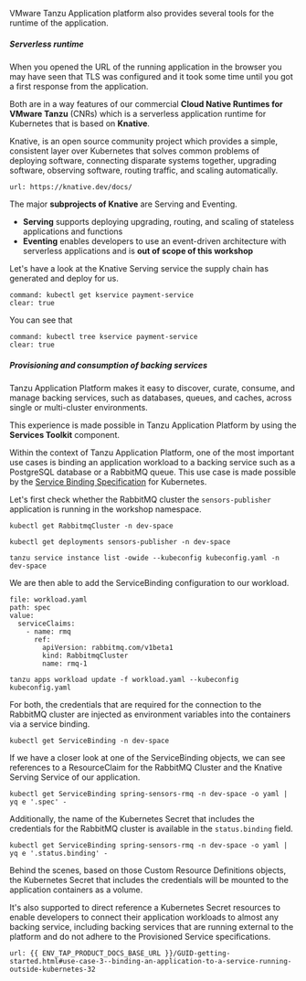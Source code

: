 VMware Tanzu Application platform also provides several tools for the runtime of the application.

##### Serverless runtime

When you opened the URL of the running application in the browser you may have seen that TLS was configured and it took some time until you got a first response from the application.

Both are in a way features of our commercial **Cloud Native Runtimes for VMware Tanzu** (CNRs) which is a serverless application runtime for Kubernetes that is based on **Knative**.

Knative, is an open source community project which provides a simple, consistent layer over Kubernetes that solves common problems of deploying software, connecting disparate systems together, upgrading software, observing software, routing traffic, and scaling automatically. 
```dashboard:open-url
url: https://knative.dev/docs/
```

The major **subprojects of Knative** are Serving and Eventing.
- **Serving** supports deploying upgrading, routing, and scaling of stateless applications and functions 
- **Eventing** enables developers to use an event-driven architecture with serverless applications and is **out of scope of this workshop**

Let's have a look at the Knative Serving service the supply chain has generated and deploy for us.
```terminal:execute
command: kubectl get kservice payment-service
clear: true
```
You can see that 

```terminal:execute
command: kubectl tree kservice payment-service
clear: true
```



##### Provisioning and consumption of backing services

Tanzu Application Platform makes it easy to discover, curate, consume, and manage backing services, such as databases, queues, and caches, across single or multi-cluster environments. 

This experience is made possible in Tanzu Application Platform by using the **Services Toolkit** component. 

Within the context of Tanzu Application Platform, one of the most important use cases is binding an application workload to a backing service such as a PostgreSQL database or a RabbitMQ queue. 
This use case is made possible by the [Service Binding Specification](https://github.com/k8s-service-bindings/spec) for Kubernetes. 

Let's first check whether the RabbitMQ cluster the ```sensors-publisher``` application is running in the workshop namespace.
```execute
kubectl get RabbitmqCluster -n dev-space
```
```execute
kubectl get deployments sensors-publisher -n dev-space
```

```execute
tanzu service instance list -owide --kubeconfig kubeconfig.yaml -n dev-space
```

We are then able to add the ServiceBinding configuration to our workload.
```editor:insert-value-into-yaml
file: workload.yaml
path: spec
value:
  serviceClaims:
    - name: rmq
      ref:
        apiVersion: rabbitmq.com/v1beta1
        kind: RabbitmqCluster
        name: rmq-1
```
```execute
tanzu apps workload update -f workload.yaml --kubeconfig kubeconfig.yaml
```

For both, the credentials that are required for the connection to the RabbitMQ cluster are injected as environment variables into the containers via a service binding.
```execute
kubectl get ServiceBinding -n dev-space
```
If we have a closer look at one of the ServiceBinding objects, we can see references to a ResourceClaim for the RabbitMQ Cluster and the Knative Serving Service of our application.
```execute
kubectl get ServiceBinding spring-sensors-rmq -n dev-space -o yaml | yq e '.spec' -
```
Additionally, the name of the Kubernetes Secret that includes the credentials for the RabbitMQ cluster is available in the `status.binding` field.
```execute
kubectl get ServiceBinding spring-sensors-rmq -n dev-space -o yaml | yq e '.status.binding' -
```
Behind the scenes, based on those Custom Resource Definitions objects, the Kubernetes Secret that includes the credentials will be mounted to the application containers as a volume.


 It's also supported to direct reference a Kubernetes Secret resources to enable developers to connect their application workloads to almost any backing service, including backing services that are running external to the platform and do not adhere to the Provisioned Service specifications.
 ```dashboard:open-url
url: {{ ENV_TAP_PRODUCT_DOCS_BASE_URL }}/GUID-getting-started.html#use-case-3--binding-an-application-to-a-service-running-outside-kubernetes-32
```